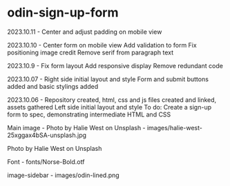 # odin-sign-up-form

2023.10.11 - Center and adjust padding on mobile view

2023.10.10 - Center form on mobile view
    Add validation to form
    Fix positioning image credit
    Remove serif from paragraph text

2023.10.9 - Fix form layout
    Add responsive display
    Remove redundant code

2023.10.07 - Right side initial layout and style
    Form and submit buttons added and basic stylings added

2023.10.06 - Repository created, html, css and js files created and linked, assets gathered
    Left side initial layout and style
    To do:  Create a sign-up form to spec, demonstrating intermediate HTML and CSS

Main image - Photo by Halie West on Unsplash - images/halie-west-25xggax4bSA-unsplash.jpg

Photo by Halie West on Unsplash

Font - fonts/Norse-Bold.otf

image-sidebar - images/odin-lined.png
  